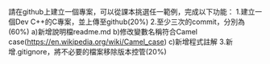 請在github上建立一個專案，可以從課本挑選任一範例，完成以下功能： 
1.建立一個Dev C++的C專案，並上傳至github(20%) 
2.至少三次的commit，分別為(60%) 
a)新增說明檔readme.md 
b)修改變數名稱符合Camel case(https://en.wikipedia.org/wiki/Camel_case) 
c)新增程式註解 
3.新增.gitignore，將不必要的檔案移除版本控管(20%) 